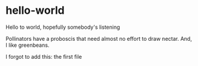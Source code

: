 # hello-world
Hello to world, hopefully somebody's listening

Pollinators have a proboscis that need almost no effort to draw nectar.
And, I like greenbeans.

I forgot to add this: the first file
